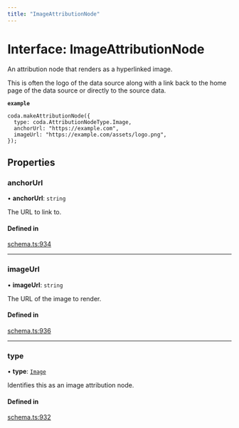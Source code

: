 ```yaml
---
title: "ImageAttributionNode"
---
```

# Interface: ImageAttributionNode

An attribution node that renders as a hyperlinked image.

This is often the logo of the data source along with a link back to the home page
of the data source or directly to the source data.

**`example`**
```
coda.makeAttributionNode({
  type: coda.AttributionNodeType.Image,
  anchorUrl: "https://example.com",
  imageUrl: "https://example.com/assets/logo.png",
});
```

## Properties

### anchorUrl

• **anchorUrl**: `string`

The URL to link to.

#### Defined in

[schema.ts:934](https://github.com/coda/packs-sdk/blob/main/schema.ts#L934)

___

### imageUrl

• **imageUrl**: `string`

The URL of the image to render.

#### Defined in

[schema.ts:936](https://github.com/coda/packs-sdk/blob/main/schema.ts#L936)

___

### type

• **type**: [`Image`](../enums/AttributionNodeType.md#image)

Identifies this as an image attribution node.

#### Defined in

[schema.ts:932](https://github.com/coda/packs-sdk/blob/main/schema.ts#L932)
